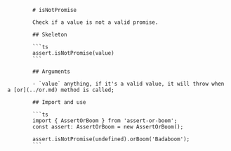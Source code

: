             # isNotPromise

            Check if a value is not a valid promise.

            ## Skeleton

            ```ts
            assert.isNotPromise(value)
            ```

            ## Arguments

            - `value` anything, if it's a valid value, it will throw when a [or](../or.md) method is called;

            ## Import and use

            ```ts
            import { AssertOrBoom } from 'assert-or-boom';
            const assert: AssertOrBoom = new AssertOrBoom();

            assert.isNotPromise(undefined).orBoom('Badaboom');
            ```
